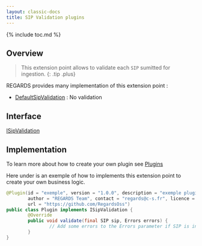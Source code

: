 ```yaml
---
layout: classic-docs
title: SIP Validation plugins
---
```


{% include toc.md %}

## Overview

> This extension point allows to validate each `SIP` sumitted for ingestion.
{: .tip .plus}

REGARDS provides many implementation of this extension point :
 - [DefaultSipValidation](https://github.com/RegardsOss/regards-ingest/blob/master/ingest/ingest-service/src/main/java/fr/cnes/regards/modules/ingest/service/plugin/DefaultSipValidation.java) : No validation

## Interface

   [ISipValidation](https://github.com/RegardsOss/regards-ingest/blob/master/ingest/ingest-domain/src/main/java/fr/cnes/regards/modules/ingest/domain/plugin/ISipValidation.java)

## Implementation

To learn more about how to create your own plugin see [Plugins](/development/framework/modules/plugins/)

Here under is an exemple of how to implements this extension point to create your own business logic.

```java
@Plugin(id = "exemple", version = "1.0.0", description = "exemple plugin",
        author = "REGARDS Team", contact = "regards@c-s.fr", licence = "LGPLv3.0", owner = "CSSI",
        url = "https://github.com/RegardsOss")
public class Plugin implements ISipValidation {
        @Override
        public void validate(final SIP sip, Errors errors) {
                // Add some errors to the Errors parameter if SIP is invalid.
        }
}
```
